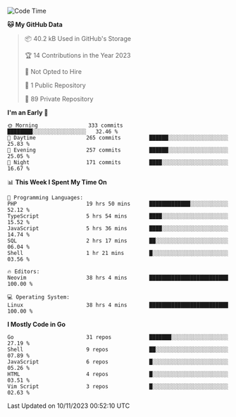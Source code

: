 
<!--START_SECTION:waka-->
![Code Time](http://img.shields.io/badge/Code%20Time-4%2C254%20hrs%2021%20mins-blue)

**🐱 My GitHub Data** 

> 📦 40.2 kB Used in GitHub's Storage 
 > 
> 🏆 14 Contributions in the Year 2023
 > 
> 🚫 Not Opted to Hire
 > 
> 📜 1 Public Repository 
 > 
> 🔑 89 Private Repository 
 > 
**I'm an Early 🐤** 

```text
🌞 Morning                333 commits         ████████░░░░░░░░░░░░░░░░░   32.46 % 
🌆 Daytime                265 commits         ██████░░░░░░░░░░░░░░░░░░░   25.83 % 
🌃 Evening                257 commits         ██████░░░░░░░░░░░░░░░░░░░   25.05 % 
🌙 Night                  171 commits         ████░░░░░░░░░░░░░░░░░░░░░   16.67 % 
```


📊 **This Week I Spent My Time On** 

```text
💬 Programming Languages: 
PHP                      19 hrs 50 mins      █████████████░░░░░░░░░░░░   52.12 % 
TypeScript               5 hrs 54 mins       ████░░░░░░░░░░░░░░░░░░░░░   15.52 % 
JavaScript               5 hrs 36 mins       ████░░░░░░░░░░░░░░░░░░░░░   14.74 % 
SQL                      2 hrs 17 mins       ██░░░░░░░░░░░░░░░░░░░░░░░   06.04 % 
Shell                    1 hr 21 mins        █░░░░░░░░░░░░░░░░░░░░░░░░   03.56 % 

🔥 Editors: 
Neovim                   38 hrs 4 mins       █████████████████████████   100.00 % 

💻 Operating System: 
Linux                    38 hrs 4 mins       █████████████████████████   100.00 % 
```

**I Mostly Code in Go** 

```text
Go                       31 repos            ███████░░░░░░░░░░░░░░░░░░   27.19 % 
Shell                    9 repos             ██░░░░░░░░░░░░░░░░░░░░░░░   07.89 % 
JavaScript               6 repos             █░░░░░░░░░░░░░░░░░░░░░░░░   05.26 % 
HTML                     4 repos             █░░░░░░░░░░░░░░░░░░░░░░░░   03.51 % 
Vim Script               3 repos             █░░░░░░░░░░░░░░░░░░░░░░░░   02.63 % 
```




 Last Updated on 10/11/2023 00:52:10 UTC
<!--END_SECTION:waka-->
